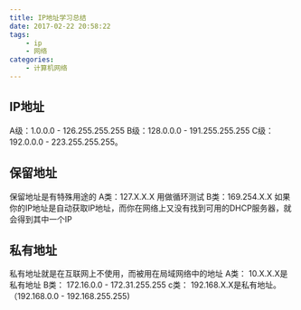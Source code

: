 ```yaml
---
title: IP地址学习总结
date: 2017-02-22 20:58:22
tags:
    - ip
    - 网络
categories:
    - 计算机网络
---
```


## IP地址
A级：1.0.0.0 - 126.255.255.255
B级：128.0.0.0 - 191.255.255.255
C级：192.0.0.0 - 223.255.255.255。

## 保留地址
保留地址是有特殊用途的
A类：127.X.X.X 用做循环测试
B类：169.254.X.X 如果你的IP地址是自动获取IP地址，而你在网络上又没有找到可用的DHCP服务器，就会得到其中一个IP

## 私有地址
私有地址就是在互联网上不使用，而被用在局域网络中的地址
A类：
10.X.X.X是私有地址
B类：
172.16.0.0 - 172.31.255.255
c类：
192.168.X.X是私有地址。（192.168.0.0 - 192.168.255.255)
